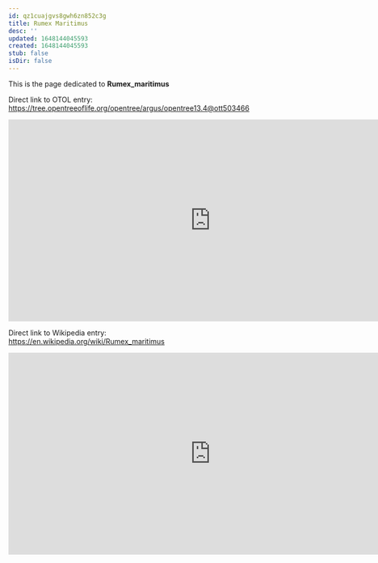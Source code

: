 ```yaml
---
id: qz1cuajgvs8gwh6zn852c3g
title: Rumex Maritimus
desc: ''
updated: 1648144045593
created: 1648144045593
stub: false
isDir: false
---
```

This is the page dedicated to **Rumex_maritimus**


Direct link to OTOL entry: https://tree.opentreeoflife.org/opentree/argus/opentree13.4@ott503466



<html>
    <body>
    <iframe src="https://tree.opentreeoflife.org/opentree/argus/opentree13.4@ott503466"
    width="800" height="400" frameborder="0" allowfullscreen> </iframe>
    </body>
</html>
    


Direct link to Wikipedia entry: https://en.wikipedia.org/wiki/Rumex_maritimus



<html>
    <body>
    <iframe src="https://en.wikipedia.org/wiki/Rumex_maritimus"
    width="800" height="400" frameborder="0" allowfullscreen> </iframe>
    </body>
</html>
    
